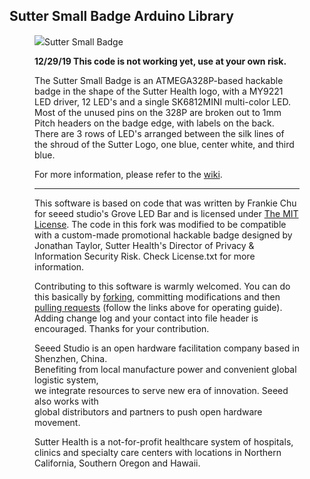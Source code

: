 Sutter Small Badge Arduino Library
-------------------------------------------------------------

<figure class="half">
    <img src="https://github.com/Temtel/SutterSmallBadge/raw/master/IMG_1224.jpg>
  
</figure>



- [Sutter Small Badge ](IMG_1224.jpg)

<STRONG> 12/29/19 This code is not working yet, use at your own risk.</strong>


The Sutter Small Badge is an ATMEGA328P-based hackable badge in the shape of the Sutter Health logo, with a MY9221 LED driver, 12 LED's and a single SK6812MINI multi-color LED.  Most of the unused pins on the 328P are broken out to 1mm Pitch headers on the badge edge, with labels on the back.  There are 3 rows of LED's arranged between the silk lines of the shroud of the Sutter Logo, one blue, center white, and third blue.


For more information, please refer to the [wiki](http://www.sutterhealth.org/SutterSmallBadge.html).


----

This software is based on code that was written by Frankie Chu for seeed studio's Grove LED Bar and is licensed under [The MIT License](http://opensource.org/licenses/mit-license.php). The code in this fork was modified to be compatible with a custom-made promotional hackable badge designed by Jonathan Taylor, Sutter Health's Director of Privacy & Information Security Risk.  Check License.txt for more information.<br>

Contributing to this software is warmly welcomed. You can do this basically by [forking](https://help.github.com/articles/fork-a-repo), committing modifications and then [pulling requests](https://help.github.com/articles/using-pull-requests) (follow the links above for operating guide). Adding change log and your contact into file header is encouraged. Thanks for your contribution.

Seeed Studio is an open hardware facilitation company based in Shenzhen, China. <br>
Benefiting from local manufacture power and convenient global logistic system, <br>
we integrate resources to serve new era of innovation. Seeed also works with <br>
global distributors and partners to push open hardware movement.<br>

Sutter Health is a not-for-profit healthcare system of hospitals, clinics and specialty care centers with locations in Northern California, Southern Oregon and Hawaii.


